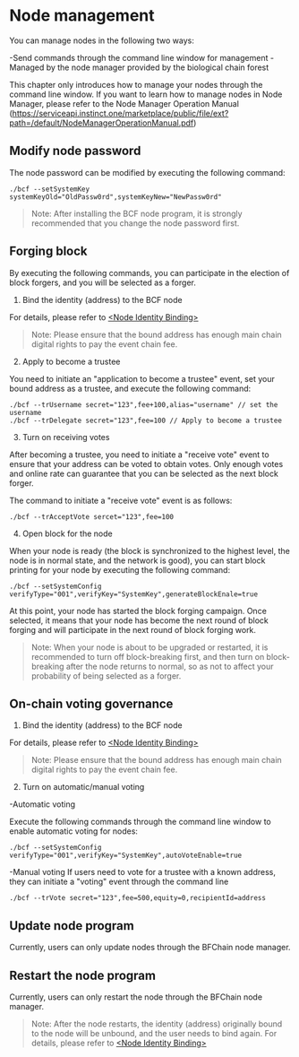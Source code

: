 # Node management

You can manage nodes in the following two ways:

-Send commands through the command line window for management
-Managed by the node manager provided by the biological chain forest

This chapter only introduces how to manage your nodes through the command line window. If you want to learn how to manage nodes in Node Manager, please refer to the Node Manager Operation Manual (https://serviceapi.instinct.one/marketplace/public/file/ext?path=/default/NodeManagerOperationManual.pdf)


## Modify node password
The node password can be modified by executing the following command:

```
./bcf --setSystemKey systemKeyOld="OldPassw0rd",systemKeyNew="NewPassw0rd"

```

> Note: After installing the BCF node program, it is strongly recommended that you change the node password first.

## Forging block

By executing the following commands, you can participate in the election of block forgers, and you will be selected as a forger.

1. Bind the identity (address) to the BCF node

For details, please refer to [\<Node Identity Binding\>](/en/Tutorials/PC_full_node_tutorial/Windows/install.html#node-identity-binding)

> Note: Please ensure that the bound address has enough main chain digital rights to pay the event chain fee.

2. Apply to become a trustee

You need to initiate an "application to become a trustee" event, set your bound address as a trustee, and execute the following command:

```
./bcf --trUsername secret="123",fee+100,alias="username" // set the username
./bcf --trDelegate secret="123",fee=100 // Apply to become a trustee
```
3. Turn on receiving votes

After becoming a trustee, you need to initiate a "receive vote" event to ensure that your address can be voted to obtain votes. Only enough votes and online rate can guarantee that you can be selected as the next block forger.

The command to initiate a "receive vote" event is as follows:

```
./bcf --trAcceptVote sercet="123",fee=100

```

4. Open block for the node

When your node is ready (the block is synchronized to the highest level, the node is in normal state, and the network is good), you can start block printing for your node by executing the following command:

```
./bcf --setSystemConfig verifyType="001",verifyKey="SystemKey",generateBlockEnale=true

```
At this point, your node has started the block forging campaign. Once selected, it means that your node has become the next round of block forging and will participate in the next round of block forging work.

> Note: When your node is about to be upgraded or restarted, it is recommended to turn off block-breaking first, and then turn on block-breaking after the node returns to normal, so as not to affect your probability of being selected as a forger.



## On-chain voting governance

1. Bind the identity (address) to the BCF node

For details, please refer to [\<Node Identity Binding\>](/en/Tutorials/PC_full_node_tutorial/Windows/install.html#node-identity-binding)

> Note: Please ensure that the bound address has enough main chain digital rights to pay the event chain fee.

2. Turn on automatic/manual voting

-Automatic voting

Execute the following commands through the command line window to enable automatic voting for nodes:

```
./bcf --setSystemConfig verifyType="001",verifyKey="SystemKey",autoVoteEnable=true

```

-Manual voting
If users need to vote for a trustee with a known address, they can initiate a "voting" event through the command line

```
./bcf --trVote secret="123",fee=500,equity=0,recipientId=address

```




## Update node program

Currently, users can only update nodes through the BFChain node manager.




## Restart the node program

Currently, users can only restart the node through the BFChain node manager.

> Note: After the node restarts, the identity (address) originally bound to the node will be unbound, and the user needs to bind again. For details, please refer to [\<Node Identity Binding\>](/en/Tutorials/PC_full_node_tutorial/Windows/install.html#node-identity-binding)